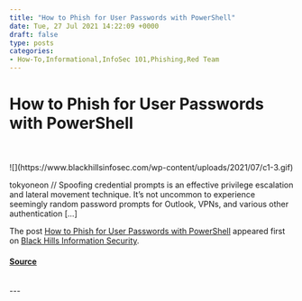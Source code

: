 ```yaml
---
title: "How to Phish for User Passwords with PowerShell"
date: Tue, 27 Jul 2021 14:22:09 +0000
draft: false
type: posts
categories: 
- How-To,Informational,InfoSec 101,Phishing,Red Team
---
```

# How to Phish for User Passwords with PowerShell

<br/>

<br/>
![](https://www.blackhillsinfosec.com/wp-content/uploads/2021/07/c1-3.gif)

tokyoneon // Spoofing credential prompts is an effective privilege escalation and lateral movement technique. It’s not uncommon to experience seemingly random password prompts for Outlook, VPNs, and various other authentication \[…\]

The post [How to Phish for User Passwords with PowerShell](https://www.blackhillsinfosec.com/how-to-phish-for-user-passwords-with-powershell/) appeared first on [Black Hills Information Security](https://www.blackhillsinfosec.com).

#### [Source](https://www.blackhillsinfosec.com/how-to-phish-for-user-passwords-with-powershell/)

<br/>
---
